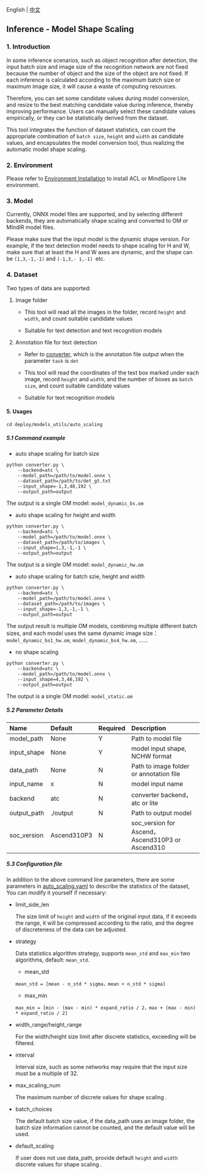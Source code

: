 English | [中文](../../cn/inference/convert_dynamic.md)

## Inference - Model Shape Scaling

### 1. Introduction

In some inference scenarios, such as object recognition after detection, the input batch size and image size of the
recognition network are not fixed because the number of object and the size of the object are not fixed. If each
inference is calculated according to the maximum batch size or maximum image size, it will cause a waste of computing
resources.

Therefore, you can set some candidate values during model conversion, and resize to the best matching candidate value
during inference, thereby improving performance. Users can manually select these candidate values empirically, or they
can be statistically derived from the dataset.

This tool integrates the function of dataset statistics, can count the appropriate combination of `batch size`, `height`
and `width` as candidate values, and encapsulates the model conversion tool, thus realizing the automatic model shape
scaling.

### 2. Environment

Please refer to [Environment Installation](environment.md) to install ACL or MindSpore Lite environment.

### 3. Model

Currently, ONNX model files are supported, and by selecting different backends, they are automatically shape scaling and
converted to OM or MIndIR model files.

Please make sure that the input model is the dynamic shape version. For example, if the text detection model needs to
shape scaling for H and W, make sure that at least the H and W axes are dynamic, and the shape can be `(1,3,-1,-1)` and
`(-1,3,- 1,-1) `etc.

### 4. Dataset

Two types of data are supported:

1. Image folder

   - This tool will read all the images in the folder, record `height` and `width`, and count suitable candidate values

   - Suitable for text detection and text recognition models

2. Annotation file for text detection

   - Refer to [converter](../datasets/converter.md), which is the annotation file output when the
     parameter `task` is `det`

   - This tool will read the coordinates of the text box marked under each image, record `height` and `width`, and the
     number of boxes as `batch size`, and count suitable candidate values

   - Suitable for text recognition models

#### 5. Usages

`cd deploy/models_utils/auto_scaling`

##### 5.1 Command example

- auto shape scaling for batch size

```shell
python converter.py \
    --backend=atc \
    --model_path=/path/to/model.onnx \
    --dataset_path=/path/to/det_gt.txt
    --input_shape=-1,3,48,192 \
    --output_path=output
```

The output is a single OM model: `model_dynamic_bs.om`

- auto shape scaling for height and width

```shell
python converter.py \
    --backend=atc \
    --model_path=/path/to/model.onnx \
    --dataset_path=/path/to/images \
    --input_shape=1,3,-1,-1 \
    --output_path=output
```

The output is a single OM model: `model_dynamic_hw.om`

- auto shape scaling for batch szie, height and width

```shell
python converter.py \
    --backend=atc \
    --model_path=/path/to/model.onnx \
    --dataset_path=/path/to/images \
    --input_shape=-1,3,-1,-1 \
    --output_path=output
```

The output result is multiple OM models, combining multiple different batch sizes, and each model uses the same dynamic
image size：`model_dynamic_bs1_hw.om`, `model_dynamic_bs4_hw.om`, ......

- no shape scaling

```shell
python converter.py \
    --backend=atc \
    --model_path=/path/to/model.onnx \
    --input_shape=4,3,48,192 \
    --output_path=output
```

The output is a single OM model: `model_static.om`

##### 5.2 Parameter Details

| Name        | Default     | Required | Description                                      |
|:------------|:------------|:---------|:-------------------------------------------------|
| model_path  | None        | Y        | Path to model file                               |
| input_shape | None        | Y        | model input shape, NCHW format                   |
| data_path   | None        | N        | Path to image folder or annotation file          |
| input_name  | x           | N        | model input name                                 |
| backend     | atc         | N        | converter backend，atc or lite                   |
| output_path | ./output    | N        | Path to output model                             |
| soc_version | Ascend310P3 | N        | soc_version for Ascend，Ascend310P3 or Ascend310 |

##### 5.3 Configuration file

In addition to the above command line parameters, there are some parameters in
[auto_scaling.yaml](https://github.com/mindspore-lab/mindocr/tree/main/deploy/models_utils/auto_scaling/configs/auto_scaling.yaml) to describe the statistics of
the dataset, You can modify it yourself if necessary:

- limit_side_len

  The size limit of `height` and `width` of the original input data, if it exceeds the range, it will be compressed
  according to the ratio, and the degree of discreteness of the data can be adjusted.

- strategy

  Data statistics algorithm strategy, supports `mean_std` and `max_min` two algorithms, default: `mean_std`.

  - mean_std

  ```
  mean_std = [mean - n_std * sigma，mean + n_std * sigma]
  ```

  - max_min

  ```
  max_min = [min - (max - min) * expand_ratio / 2，max + (max - min) * expand_ratio / 2]
  ```

- width_range/height_range

  For the width/height size limit after discrete statistics, exceeding will be filtered.

- interval

  Interval size, such as some networks may require that the input size must be a multiple of 32.

- max_scaling_num

  The maximum number of discrete values for shape scaling .

- batch_choices

  The default batch size value, if the data_path uses an image folder, the batch size information cannot be counted, and
  the default value will be used.

- default_scaling

  If user does not use data_path, provide default `height` and `width` discrete values for shape scaling .
